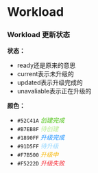 # Workload

### Workload 更新状态

**状态：**

- ready还是原来的意思
- current表示未升级的
- updated表示升级完成的
- unavaliable表示正在升级的


**颜色：**

- `#52C41A`  <i style="color: #52C41A">创建完成</i>
- `#B7EB8F`  <i style="color: #B7EB8F">待创建</i>
- `#1890FF`  <i style="color: #1890FF">升级完成</i>
- `#91D5FF`  <i style="color: #91D5FF">待升级</i>
- `#F7B500`  <i style="color: #F7B500">升级中</i>
- `#F5222D`  <i style="color: #F5222D">升级失败</i>
